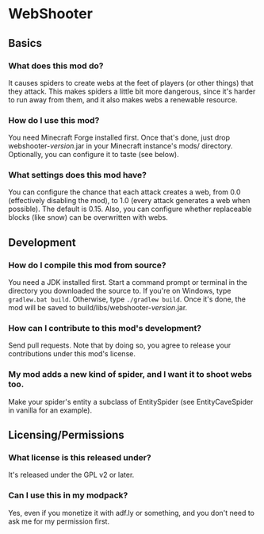 # WebShooter

## Basics

### What does this mod do?
It causes spiders to create webs at the feet of players (or other things) that
they attack. This makes spiders a little bit more dangerous, since it's harder
to run away from them, and it also makes webs a renewable resource.

### How do I use this mod?
You need Minecraft Forge installed first. Once that's done, just drop
webshooter-*version*.jar in your Minecraft instance's mods/ directory.
Optionally, you can configure it to taste (see below).

### What settings does this mod have?
You can configure the chance that each attack creates a web, from 0.0
(effectively disabling the mod), to 1.0 (every attack generates a web when
possible). The default is 0.15. Also, you can configure whether replaceable
blocks (like snow) can be overwritten with webs.

## Development

### How do I compile this mod from source?
You need a JDK installed first. Start a command prompt or terminal in the
directory you downloaded the source to. If you're on Windows, type
`gradlew.bat build`. Otherwise, type `./gradlew build`. Once it's done, the mod
will be saved to build/libs/webshooter-*version*.jar.

### How can I contribute to this mod's development?
Send pull requests. Note that by doing so, you agree to release your
contributions under this mod's license.

### My mod adds a new kind of spider, and I want it to shoot webs too.
Make your spider's entity a subclass of EntitySpider (see EntityCaveSpider
in vanilla for an example).

## Licensing/Permissions

### What license is this released under?
It's released under the GPL v2 or later.

### Can I use this in my modpack?
Yes, even if you monetize it with adf.ly or something, and you don't need to
ask me for my permission first.
